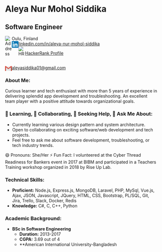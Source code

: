 # Aleya Nur Mohol Siddika
## Software Engineer
<a >
  <img align="left" alt="Address" width="22px" src="https://encrypted-tbn0.gstatic.com/images?q=tbn:ANd9GcSHm-wA8JAt5a5iy42rSMqQ-t5xeMrFKdpWWSR5V1uDXcIE0hBr1OT2z6UW6s5ypF5BYEc&usqp=CAU" />
  Oulu, Finland  
</a>
<br/>
<a href="https://www.linkedin.com/in/aleya-nur-mohol-siddika">
  <img align="left" alt="Ahsan's LinkedIN" width="22px" src="https://raw.githubusercontent.com/ahsaan-habib/ahsaan-habib/b27a16ea650fb3c86b48139bda66f2852c8da70b/assets/linkedin.svg" />
  linkedin.com/in/aleya-nur-mohol-siddika
</a>
<br />
<a href="https://www.hackerrank.com/aleyasiddika01">
  <img align="left" alt="HR" width="22px" src="https://upload.wikimedia.org/wikipedia/commons/thumb/4/40/HackerRank_Icon-1000px.png/220px-HackerRank_Icon-1000px.png" />
  <p align="left">HackerRank Profile</p>
</a>
<br />
<a href="mailto:aleyasiddika01@gmail.com ">
  <img align="left" alt="gmail" width="22px" src="https://raw.githubusercontent.com/ahsaan-habib/ahsaan-habib/main/assets/Gmail_Icon.png" />
   aleyasiddika01@gmail.com 
</a>
<br />


### About Me:
Curious learner and tech enthusiast with more than 5 years of experience in delivering splendid app development and troubleshooting. An excellent team player with a positive attitude towards organizational goals.

### 🌱 Learning, 👯 Collaborating, 🤔 Seeking Help, 💬 Ask Me About:
- Currently learning various design pattern and system architecture.
- Open to collaborating on exciting software/web development and tech projects.
- Feel free to ask me about software development, troubleshooting, or tech industry trends.

😄 Pronouns: She/Her
⚡ Fun Fact: I volunteered at the Cyber Thread Readiness for Bankers event in 2017 at BIBM and participated in a Teachers Training workshop organized in 2018 by Rise Up Lab.

### Technical Skills:
- **Proficient:** Node.js, Express.js, MongoDB, Laravel, PHP, MySql, Vue.js, Ajax, JSON, Javascript, JQuery, HTML, CSS, Bootstrap, PL/SQL, Git, Jira, Trello, Slack, Docker, Redis  
- **Knowledge:** C#, C, C++, Python

### Academic Background:
- **BSc in Software Engineering**
  - **Duration:** 2013-2017
  - **CGPA:** 3.69 out of 4
  - **American International University-Bangladesh
